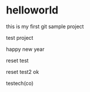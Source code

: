 helloworld
==========
this is my first git sample project

test project

happy new year

reset test

reset test2
ok

testech(co)

